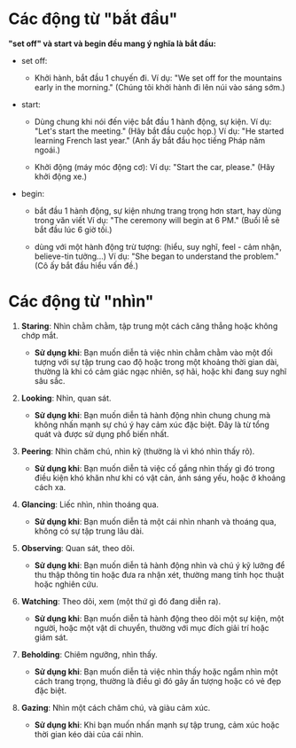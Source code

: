 # Các động từ "bắt đầu"
**"set off" và start và begin đều mang ý nghĩa là bắt đầu:**
- set off: 
    + Khởi hành, bắt đầu 1 chuyến đi.
    Ví dụ: "We set off for the mountains early in the morning." (Chúng tôi khởi hành đi lên núi vào sáng sớm.)

- start:
    + Dùng chung khi nói đến việc bắt đầu 1 hành động, sự kiện.
    Ví dụ: "Let's start the meeting." (Hãy bắt đầu cuộc họp.)
    Ví dụ: "He started learning French last year." (Anh ấy bắt đầu học tiếng Pháp năm ngoái.)

    + Khởi động (máy móc động cơ): 
    Ví dụ: "Start the car, please." (Hãy khởi động xe.)

- begin: 
    + bắt đầu 1 hành động, sự kiện nhưng trang trọng hơn start, hay dùng trong văn viết
    Ví dụ: "The ceremony will begin at 6 PM." (Buổi lễ sẽ bắt đầu lúc 6 giờ tối.)

    + dùng với một hành động trừ tượng: (hiểu, suy nghĩ, feel - cảm nhận, believe-tin tưởng...)
    Ví dụ: "She began to understand the problem." (Cô ấy bắt đầu hiểu vấn đề.)

# Các động từ "nhìn"
1. **Staring**: Nhìn chằm chằm, tập trung một cách căng thẳng hoặc không chớp mắt.
   - **Sử dụng khi**: Bạn muốn diễn tả việc nhìn chằm chằm vào một đối tượng với sự tập trung cao độ hoặc trong một khoảng thời gian dài, thường là khi có cảm giác ngạc nhiên, sợ hãi, hoặc khi đang suy nghĩ sâu sắc.

2. **Looking**: Nhìn, quan sát.
   - **Sử dụng khi**: Bạn muốn diễn tả hành động nhìn chung chung mà không nhấn mạnh sự chú ý hay cảm xúc đặc biệt. Đây là từ tổng quát và được sử dụng phổ biến nhất.

3. **Peering**: Nhìn chăm chú, nhìn kỹ (thường là vì khó nhìn thấy rõ).
   - **Sử dụng khi**: Bạn muốn diễn tả việc cố gắng nhìn thấy gì đó trong điều kiện khó khăn như khi có vật cản, ánh sáng yếu, hoặc ở khoảng cách xa.

4. **Glancing**: Liếc nhìn, nhìn thoáng qua.
   - **Sử dụng khi**: Bạn muốn diễn tả một cái nhìn nhanh và thoáng qua, không có sự tập trung lâu dài.

5. **Observing**: Quan sát, theo dõi.
   - **Sử dụng khi**: Bạn muốn diễn tả hành động nhìn và chú ý kỹ lưỡng để thu thập thông tin hoặc đưa ra nhận xét, thường mang tính học thuật hoặc nghiên cứu.

6. **Watching**: Theo dõi, xem (một thứ gì đó đang diễn ra).
   - **Sử dụng khi**: Bạn muốn diễn tả hành động theo dõi một sự kiện, một người, hoặc một vật di chuyển, thường với mục đích giải trí hoặc giám sát.

7. **Beholding**: Chiêm ngưỡng, nhìn thấy.
   - **Sử dụng khi**: Bạn muốn diễn tả việc nhìn thấy hoặc ngắm nhìn một cách trang trọng, thường là điều gì đó gây ấn tượng hoặc có vẻ đẹp đặc biệt.

8. **Gazing**: Nhìn một cách chăm chú, và giàu cảm xúc.
   - **Sử dụng khi**: Khi bạn muốn nhấn mạnh sự tập trung, cảm xúc hoặc thời gian kéo dài của cái nhìn.